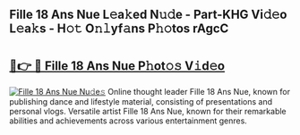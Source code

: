 ## Fille 18 Ans Nue L𝚎a𝚔ed N𝚞𝚍e - Part-KHG Vi𝚍𝚎o L𝚎a𝚔s - H𝚘𝚝 O𝚗𝚕yf𝚊ns P𝚑𝚘tos rAgcC

# <h2><a href="http://kf650ue.oniu.top/?m=Fille+18+Ans+Nue">🔗👉 🔴 Fille 18 Ans Nue P𝚑ot𝚘𝚜 V𝚒d𝚎o</a></h2>

[![Fille 18 Ans Nue Nu𝚍e𝚜](https://i.imgur.com/0qMVB7G.gif)](http://kf650ue.oniu.top/?m=Fille+18+Ans+Nue)
Online thought leader Fille 18 Ans Nue, known for publishing dance and lifestyle material, consisting of presentations and personal vlogs. Versatile artist Fille 18 Ans Nue, known for their remarkable abilities and achievements across various entertainment genres.  
